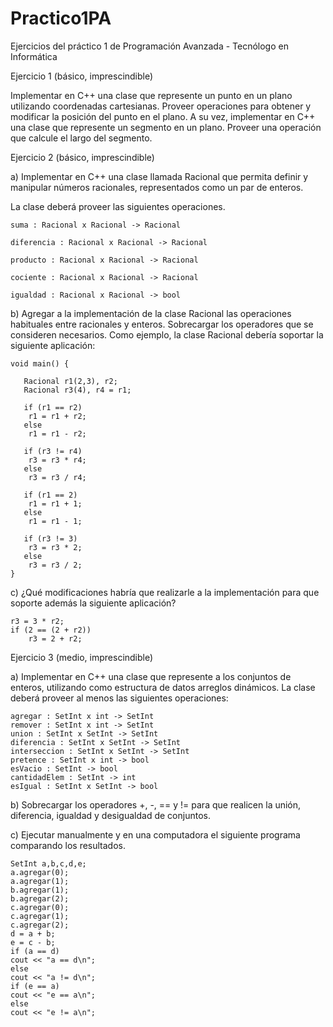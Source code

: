 # Practico1PA
Ejercicios del práctico 1 de Programación Avanzada - Tecnólogo en Informática

Ejercicio 1 (básico, imprescindible)

Implementar en C++ una clase que represente un punto en un plano utilizando coordenadas cartesianas. Proveer operaciones para obtener y modificar la posición del punto en el 
plano. A su vez, implementar en C++ una clase que represente un segmento en un plano. Proveer una operación que calcule el largo del segmento.


Ejercicio 2 (básico, imprescindible)

a) Implementar en C++ una clase llamada Racional que permita definir y manipular números racionales, representados como un par de enteros. 

  La clase deberá proveer las siguientes operaciones.
  
    suma : Racional x Racional -> Racional
    
    diferencia : Racional x Racional -> Racional
    
    producto : Racional x Racional -> Racional
    
    cociente : Racional x Racional -> Racional
    
    igualdad : Racional x Racional -> bool

b) Agregar a la implementación de la clase Racional las operaciones habituales entre racionales y enteros. Sobrecargar los operadores que se consideren necesarios. 
  Como ejemplo, la clase Racional debería soportar la siguiente aplicación:
  
    void main() {

       Racional r1(2,3), r2;
       Racional r3(4), r4 = r1;
       
       if (r1 == r2) 
        r1 = r1 + r2;
       else
        r1 = r1 - r2;
        
       if (r3 != r4)
        r3 = r3 * r4;
       else
        r3 = r3 / r4;
        
       if (r1 == 2)
        r1 = r1 + 1;
       else
        r1 = r1 - 1;
        
       if (r3 != 3)
        r3 = r3 * 2;
       else
        r3 = r3 / 2;
    }

c) ¿Qué modificaciones habría que realizarle a la implementación para que soporte además la siguiente aplicación?

    r3 = 3 * r2; 
    if (2 == (2 + r2))
        r3 = 2 + r2;


Ejercicio 3 (medio, imprescindible)

a) Implementar en C++ una clase que represente a los conjuntos de enteros, utilizando como estructura de datos arreglos dinámicos. La clase deberá proveer al menos las 
siguientes operaciones:

    agregar : SetInt x int -> SetInt
    remover : SetInt x int -> SetInt
    union : SetInt x SetInt -> SetInt
    diferencia : SetInt x SetInt -> SetInt
    interseccion : SetInt x SetInt -> SetInt
    pretence : SetInt x int -> bool
    esVacio : SetInt -> bool
    cantidadElem : SetInt -> int
    esIgual : SetInt x SetInt -> bool

b) Sobrecargar los operadores +, -, == y != para que realicen la unión, diferencia, igualdad y desigualdad de conjuntos.

c) Ejecutar manualmente y en una computadora el siguiente programa comparando los resultados.

    SetInt a,b,c,d,e;
    a.agregar(0);
    a.agregar(1);
    b.agregar(1);
    b.agregar(2);
    c.agregar(0);
    c.agregar(1);
    c.agregar(2);
    d = a + b;
    e = c - b;
    if (a == d)
    cout << "a == d\n";
    else
    cout << "a != d\n";
    if (e == a) 
    cout << "e == a\n";
    else
    cout << "e != a\n";